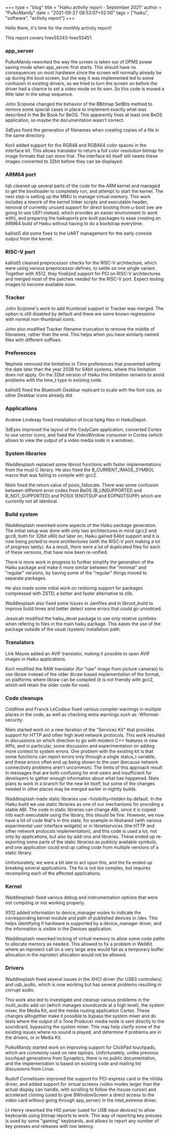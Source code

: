 +++
type = "blog"
title = "Haiku activity report - September 2021"
author = "PulkoMandy"
date = "2021-09-27 08:53:07+02:00"
tags = ["haiku", "software", "activity report"]
+++

Hello there, it's time for the monthly activity report!

This report covers hrev55343-hrev55451.

<h3>app_server</h3>

PulkoMandy reworked the way the screen is taken out of DPMS power saving mode when app_server
first starts. This should have no consequences on most hardware since the screen will normally
already be up during the boot screen, but the way it was implemented led to some confusion in
existing drivers, as we tried to turn the screen on before the driver had a chance to set a video
mode on its own. So this code is moved a little later in the setup sequence.

John Scipione changed the behavior of the BBitmap SetBits method to remove some special cases
in place to implement exactly what was described in the Be Book for BeOS. This apparently fixes
at least one BeOS application, so maybe the documentation wasn't correct.

3dEyes fixed the generation of filenames when creating copies of a file in the same directory.

Korli added support for the RGB48 and RGBA64 color spaces in the interface kit. This allows
translator to return a full color resolution bitmap for image formats that can store that.
The interface kit itself still needs these images converted to 32bit before they can be displayed.

<h3>ARM64 port</h3>

tqh cleaned up several parts of the code for the ARM kernel and managed to get the bootloader to
completely run, and attempt to start the kernel. The next step is setting up the MMU to manage
virtual memory. This work includes a rework of the kernel linker scripts and executable header,
removal of currently unused support for direct booting from u-boot (we are going to use UEFI
instead, which provides an easier environment to work with), and preparing the haikuports pre-built
packages to ease creating an ARM64 build of Haiku without having to do a bootstrap everytime.

kallisti5 did some fixes to the UART management for the early console output from the kernel.

<h3>RISC-V port</h3>

kallisti5 cleaned preprocessor checks for the RISC-V architecture, which were using various
preprocessor defines, to settle on one single variant. Together with X512, they finalized support
for PCI on RISC-V architectures and merged most of the patches needed for the RISC-V port. Expect
testing images to become available soon.

<h3>Tracker</h3>

John Scipione's work to add thumbnail support in Tracker was merged. The option is still disabled
by default and there are some known regressions with normal non-thumbnail icons.

John also modified Tracker filename truncation to remove the middle of filenames, rather than
the end. This helps when you have similarly named files with different suffixes.

<h3>Preferences</h3>

Nephele removed the limitation in Time preferences that prevented setting the date later than
the year 2038 for 64bit systems, where this limitation does not apply. On the 32bit version of
Haiku this limitation remains to avoid problems with the time_t type in existing code.

kallisti5 fixed the Bluetooth Deskbar replicant to scale with the font size, as other Deskbar
icons already did.

<h3>Applications</h3>

Andrew Lindesay fixed installation of local hpkg files in HaikuDepot.

3dEyes improved the layout of the CodyCam application, converted Cortex to use vector icons,
and fixed the VideoWindow consumer in Cortex (which allows to view the output of a video media
node in a window).

<h3>System libraries</h3>

Waddlesplash replaced some libroot functions with faster implementations from the musl C library.
He also fixed the B_CURRENT_IMAGE_SYMBOL macro that was failing to compile with gcc2.

Nielx fixed the return value of posix_fallocate. There was some confusion between different error
codes from BeOS (B_UNSUPPORTED and B_NOT_SUPPORTED) and POSIX (ENOTSUP and EOPNOTSUPP) which are
currently not all identical.

<h3>Build system</h3>

Waddlesplash reworked some aspects of the Haiku package generation. The initial setup was done
with only two architectures in mind (gcc2 and gcc8, both for 32bit x86) but later on, Haiku
gained 64bit support and it is now being ported to more architectures (with the RISC-V port
making a lot of progress lately). As a result, there were a lot of duplicated files for each
of these versions, that have now been re-unified.

There is more work in progress to further simplify the generation of the Haiku package and make
it more similar between the "minimal" and "regular" versions, by having some of
the "regular" things moved to separate packages.

He also made some initial work on restoring support for packages compressed with ZSTD, a better
and faster alternative to zlib.

Waddlesplash also fixed some issues in Jamfiles and in libroot_build to improve build times and
better detect some errors that could go unnoticed.

Jessicah modified the haiku_devel package to use only relative symlinks when refering to files in
the main haiku package. This eases the use of the package outside of the usual /system/ installation
path.

<h3>Translators</h3>

Link Mauve added an AVIF translator, making it possible to open AVIF images in Haiku applications.

Korli modified the RAW translator (for "raw" image from picture cameras) to use libraw instead of
the older dcraw based implementation of the format, on platforms where libraw can be compiled
(it is not friendly with gcc2, which will retain the older code for now).

<h3>Code cleanups</h3>

Coldfirex and Franck LeCodeur fixed various compiler warnings in multiple places in the code,
as well as checking extra warnings such as -Wformat-security.

Nielx started work on a new iteration of the "Services Kit" that provides support for HTTP and
other high level network protocols. This work resulted in discussions on which direction to go
with modern C++ features in new APIs, and in particular, some discussion and experimentation on
adding more context to system errors. One problem with the existing kit is that some functions
can report errors only through a single status_t variable, and these errors often end up being
shown to the user (because network connectivity problems aren't uncommon). The limits of this
approach result in messages that are both confusing for end-users and insufficient for developers
to gather enough information about what has happened. Nielx plans to work in a branch for the
new kit itself, but some of the changes needed in other places may be merged earlier in nightly
builds.

Waddlesplash made static libraries use -fvisibility=hidden by default. In the Haiku build we use
static libraries as one of our mechanisms for providing a stable ABI. The code in static libraries
can change ABI, since it is copied into each executable using the library, this should be fine.
However, we now have a lot of code that's in this state, for example in libshared (with various
experimental user interface widgets) or in libnetservices (the HTTP and other network protocols
implementation), and this code is used a lot, not only by applications, but also by add-ons and
libraries. These ended up re-exporting some parts of the static libraries as publicly available
symbols, and one application could end up calling code from multiple versions of a static library.

Unfortunately, we were a bit late to act upon this, and the fix ended up breaking several
applications. The fix is not too complex, but requires recompiling each of the affected applications.

<h3>Kernel</h3>

Waddlesplash fixed various debug and instrumentation options that were not compiling or not working
properly.

X512 added information to device_manager nodes to indicate the corresponding kernel module and
path of published devices in /dev. This helps identifying if hardware is supported by a
device_manager driver, and the information is visible in the Devices application.

Waddlesplash reworked locking of virtual memory to allow some code paths to allocate memory as
needed. This allowed to fix a problem in WebKit where an mprotect call on a very large area would
fail as a temporary buffer allocation in the mprotect allocation would not be allowed.

<h3>Drivers</h3>

Waddlesplash fixed several issues in the XHCI driver (for USB3 controllers) and usb_audio, which
is now working but has several problems resulting in corrupt audio.

This work also led to investigate and cleanup various problems in the multi_audio add-on (which
manages soundcards at a high level), the system mixer, the Media Kit, and the media routing
application Cortex. These changes alltogether make it possible to bypass the system mixer and do
tests where the output of a Tone Producer media node is sent directly to the soundcard, bypassing
the system mixer. This may help clarify some of the existing issues where no sound is played,
and determine if problems are in the drivers, or in Media Kit.

PulkoMandy started work on improving support for ClickPad touchpads, which are commonly used on
new laptops. Unfortunately, unlike previous touchpad generations from Synaptics, there is no
public documentation, and the implementation is based on existing code and mailing list discussions
from Linux.

Rudolf Cornelissen improved the support for PCI-express card in the nVidia driver, and added
support for virtual screens (video modes larger than the actual display can handle, with scrolling
to follow the mouse cursor) and accelerant cloning (used to give BWindowScreen a direct access
to the video card without going through app_server) in the intel_extreme driver.

Lt-Henry reworked the HID parser (used for USB input devices) to allow keyboards using bitmap
reports to work. This way of reporting key presses is used by some "gaming" keyboards, and allows
to report any number of key presses and releases with low latency.
